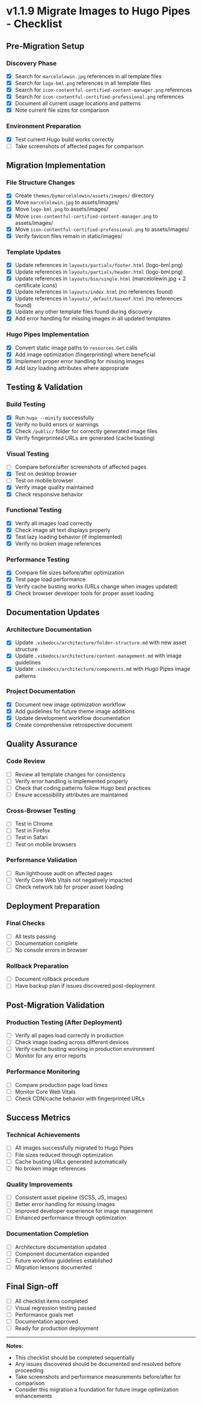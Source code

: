 # v1.1.9 Migrate Images to Hugo Pipes - Checklist

## Pre-Migration Setup

### Discovery Phase
- [x] Search for `marcelolewin.jpg` references in all template files
- [x] Search for `logo-bml.png` references in all template files  
- [x] Search for `icon-contentful-certified-content-manager.png` references
- [x] Search for `icon-contentful-certified-professional.png` references
- [x] Document all current usage locations and patterns
- [x] Note current file sizes for comparison

### Environment Preparation
- [x] Test current Hugo build works correctly
- [ ] Take screenshots of affected pages for comparison

## Migration Implementation

### File Structure Changes
- [x] Create `themes/bymarcelolewin/assets/images/` directory
- [x] Move `marcelolewin.jpg` to assets/images/
- [x] Move `logo-bml.png` to assets/images/
- [x] Move `icon-contentful-certified-content-manager.png` to assets/images/
- [x] Move `icon-contentful-certified-professional.png` to assets/images/
- [x] Verify favicon files remain in static/images/

### Template Updates
- [x] Update references in `layouts/partials/footer.html` (logo-bml.png)
- [x] Update references in `layouts/partials/header.html` (logo-bml.png)
- [x] Update references in `layouts/bio/single.html` (marcelolewin.jpg + 2 certificate icons)
- [x] Update references in `layouts/index.html` (no references found)
- [x] Update references in `layouts/_default/baseof.html` (no references found)
- [x] Update any other template files found during discovery
- [x] Add error handling for missing images in all updated templates

### Hugo Pipes Implementation
- [x] Convert static image paths to `resources.Get` calls
- [x] Add image optimization (fingerprinting) where beneficial
- [x] Implement proper error handling for missing images
- [x] Add lazy loading attributes where appropriate

## Testing & Validation

### Build Testing
- [x] Run `hugo --minify` successfully
- [x] Verify no build errors or warnings
- [x] Check `/public/` folder for correctly generated image files
- [x] Verify fingerprinted URLs are generated (cache busting)

### Visual Testing
- [ ] Compare before/after screenshots of affected pages
- [x] Test on desktop browser
- [ ] Test on mobile browser
- [x] Verify image quality maintained
- [x] Check responsive behavior

### Functional Testing
- [x] Verify all images load correctly
- [x] Check image alt text displays properly
- [x] Test lazy loading behavior (if implemented)
- [x] Verify no broken image references

### Performance Testing
- [x] Compare file sizes before/after optimization
- [x] Test page load performance
- [x] Verify cache busting works (URLs change when images updated)
- [x] Check browser developer tools for proper asset loading

## Documentation Updates

### Architecture Documentation
- [x] Update `.vibedocs/architecture/folder-structure.md` with new asset structure
- [x] Update `.vibedocs/architecture/content-management.md` with image guidelines
- [x] Update `.vibedocs/architecture/components.md` with Hugo Pipes image patterns

### Project Documentation
- [x] Document new image optimization workflow
- [x] Add guidelines for future theme image additions
- [x] Update development workflow documentation
- [x] Create comprehensive retrospective document

## Quality Assurance

### Code Review
- [ ] Review all template changes for consistency
- [ ] Verify error handling is implemented properly
- [ ] Check that coding patterns follow Hugo best practices
- [ ] Ensure accessibility attributes are maintained

### Cross-Browser Testing
- [ ] Test in Chrome
- [ ] Test in Firefox
- [ ] Test in Safari
- [ ] Test on mobile browsers

### Performance Validation
- [ ] Run lighthouse audit on affected pages
- [ ] Verify Core Web Vitals not negatively impacted
- [ ] Check network tab for proper asset loading

## Deployment Preparation

### Final Checks
- [ ] All tests passing
- [ ] Documentation complete
- [ ] No console errors in browser

### Rollback Preparation
- [ ] Document rollback procedure
- [ ] Have backup plan if issues discovered post-deployment

## Post-Migration Validation

### Production Testing (After Deployment)
- [ ] Verify all pages load correctly in production
- [ ] Check image loading across different devices
- [ ] Verify cache busting working in production environment
- [ ] Monitor for any error reports

### Performance Monitoring
- [ ] Compare production page load times
- [ ] Monitor Core Web Vitals
- [ ] Check CDN/cache behavior with fingerprinted URLs

## Success Metrics

### Technical Achievements
- [ ] All images successfully migrated to Hugo Pipes
- [ ] File sizes reduced through optimization
- [ ] Cache busting URLs generated automatically
- [ ] No broken image references

### Quality Improvements
- [ ] Consistent asset pipeline (SCSS, JS, Images)
- [ ] Better error handling for missing images
- [ ] Improved developer experience for image management
- [ ] Enhanced performance through optimization

### Documentation Completion
- [ ] Architecture documentation updated
- [ ] Component documentation expanded
- [ ] Future workflow guidelines established
- [ ] Migration lessons documented

## Final Sign-off

- [ ] All checklist items completed
- [ ] Visual regression testing passed
- [ ] Performance goals met
- [ ] Documentation approved
- [ ] Ready for production deployment

---

**Notes:**
- This checklist should be completed sequentially
- Any issues discovered should be documented and resolved before proceeding
- Take screenshots and performance measurements before/after for comparison
- Consider this migration a foundation for future image optimization enhancements